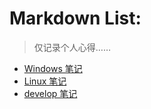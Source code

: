 # Markdown List: 

> 仅记录个人心得……

+ [Windows 笔记](src_note/Windows/windows8.md)
+ [Linux 笔记](src_note/Linux/linux.md)
+ [develop 笔记]()